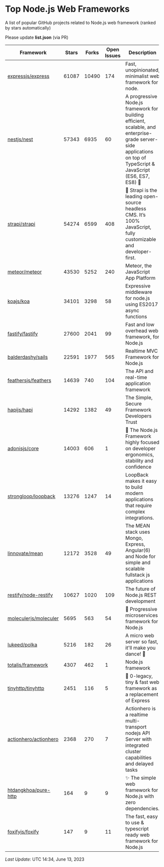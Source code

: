 # Top Node.js Web Frameworks
A list of popular GitHub projects related to Node.js web framework (ranked by stars automatically)

Please update **list.json** (via PR)

| Framework | Stars | Forks | Open Issues | Description | Last Update | License |
| --------- | ----- | ----- | ----------- | ----------- | ----------- | ------- |
| [expressjs/express](https://github.com/expressjs/express) | 61087 | 10490 | 174 | Fast, unopinionated, minimalist web framework for node. | May 16, 2023 | MIT License |
| [nestjs/nest](https://github.com/nestjs/nest) | 57343 | 6935 | 60 | A progressive Node.js framework for building efficient, scalable, and enterprise-grade server-side applications on top of TypeScript & JavaScript (ES6, ES7, ES8) 🚀 | June 13, 2023 | MIT License |
| [strapi/strapi](https://github.com/strapi/strapi) | 54274 | 6599 | 408 | 🚀 Strapi is the leading open-source headless CMS. It’s 100% JavaScript, fully customizable and developer-first. | June 12, 2023 | Other |
| [meteor/meteor](https://github.com/meteor/meteor) | 43530 | 5252 | 240 | Meteor, the JavaScript App Platform | June 01, 2023 | Other |
| [koajs/koa](https://github.com/koajs/koa) | 34101 | 3298 | 58 | Expressive middleware for node.js using ES2017 async functions | May 17, 2023 | MIT License |
| [fastify/fastify](https://github.com/fastify/fastify) | 27600 | 2041 | 99 | Fast and low overhead web framework, for Node.js | June 12, 2023 | Other |
| [balderdashy/sails](https://github.com/balderdashy/sails) | 22591 | 1977 | 565 | Realtime MVC Framework for Node.js | May 19, 2023 | MIT License |
| [feathersjs/feathers](https://github.com/feathersjs/feathers) | 14639 | 740 | 104 | The API and real-time application framework | June 07, 2023 | MIT License |
| [hapijs/hapi](https://github.com/hapijs/hapi) | 14292 | 1382 | 49 | The Simple, Secure Framework Developers Trust | April 24, 2023 | Other |
| [adonisjs/core](https://github.com/adonisjs/core) | 14003 | 606 | 1 | 🚀 The Node.js Framework highly focused on developer ergonomics, stability and confidence | June 05, 2023 | MIT License |
| [strongloop/loopback](https://github.com/strongloop/loopback) | 13276 | 1247 | 14 | LoopBack makes it easy to build modern applications that require complex integrations. | March 06, 2021 | Other |
| [linnovate/mean](https://github.com/linnovate/mean) | 12172 | 3528 | 49 | The MEAN stack uses Mongo, Express, Angular(6) and Node for simple and scalable fullstack js applications | August 14, 2022 |  |
| [restify/node-restify](https://github.com/restify/node-restify) | 10627 | 1020 | 109 | The future of Node.js REST development | April 12, 2023 | MIT License |
| [moleculerjs/moleculer](https://github.com/moleculerjs/moleculer) | 5695 | 563 | 54 | :rocket: Progressive microservices framework for Node.js | June 11, 2023 | MIT License |
| [lukeed/polka](https://github.com/lukeed/polka) | 5216 | 182 | 26 | A micro web server so fast, it'll make you dance! :dancers: | May 22, 2021 | MIT License |
| [totaljs/framework](https://github.com/totaljs/framework) | 4307 | 462 | 1 | Node.js framework | November 13, 2022 | Other |
| [tinyhttp/tinyhttp](https://github.com/tinyhttp/tinyhttp) | 2451 | 116 | 5 | 🦄 0-legacy, tiny & fast web framework as a replacement of Express | June 08, 2023 | MIT License |
| [actionhero/actionhero](https://github.com/actionhero/actionhero) | 2368 | 270 | 7 | Actionhero is a realtime multi-transport nodejs API Server with integrated cluster capabilities and delayed tasks | June 13, 2023 | Apache License 2.0 |
| [htdangkhoa/pure-http](https://github.com/htdangkhoa/pure-http) | 164 | 9 | 9 | ✨ The simple web framework for Node.js with zero dependencies. | May 03, 2023 | MIT License |
| [foxifyjs/foxify](https://github.com/foxifyjs/foxify) | 147 | 9 | 11 | The fast, easy to use & typescript ready web framework for Node.js | June 13, 2023 | MIT License |

*Last Update*: UTC 14:34, June 13, 2023